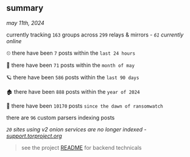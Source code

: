 
## summary
_may 11th, 2024_

currently tracking `163` groups across `299` relays & mirrors - _`61` currently online_

⏲ there have been `7` posts within the `last 24 hours`

🦈 there have been `71` posts within the `month of may`

🪐 there have been `586` posts within the `last 90 days`

🏚 there have been `888` posts within the `year of 2024`

🦕 there have been `10170` posts `since the dawn of ransomwatch`

there are `96` custom parsers indexing posts

_`20` sites using v2 onion services are no longer indexed - [support.torproject.org](https://support.torproject.org/onionservices/v2-deprecation/)_

> see the project [README](https://github.com/joshhighet/ransomwatch#ransomwatch--) for backend technicals
